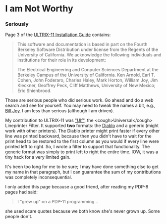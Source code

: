 # I am Not Worthy

### Seriously

Page 3 of the [ULTRIX-11 Installation
Guide](http://bitsavers.org/pdf/dec/pdp11/ultrix-11/2.0/AA-X341B-TC_Ultrix11_2.0_Inst_1984.pdf)
contains:

> This software and documentation is based in part on the Fourth Berkeley
Software Distribution under license from the Regents of the University of
California. We acknowledge the following individuals and institutions for their
role in its development:
>
> The Electrical Engineering and Conputer Sciences Department at the
Berkeley Campus of the University of California. Ken Arnold, Earl
T. Cohen, John Foderaro, Charles Haley, Mark Horton, William Joy, Jim
Kleckner, Geoffrey Peck, Cliff Matthews, University of New
Mexico; Eric Shienbrood.

Those are serious people who did serious work.  Go ahead and do a web
search and see for yourself. You may need to tweak the names a bit,
e.g., [Bill Joy](https://en.wikipedia.org//wiki/Bill_Joy). I am less
than serious (although I am driven).

My contribution to ULTRIX-11 was
["Ulf"](https://www.tuhs.org/cgi-bin/utree.pl?file=Ultrix-3.1/src/cmd/help/helptext4),
the &lt;cough>Universal&lt;/cough> Lineprinter Filter. It supported **two** formats: the
[Diablo](https://en.wikipedia.org/wiki/Diablo_630) and a generic
(might work with other printers).  The Diablo printer might print
faster if every other line was printed backward, because then you
didn't have to wait for the print head to be restored to the first
column as you would if every line were printed left to right. So, I
wrote a filter to support that functionality.  The generic format was
simply to print left to right the entire time. IOW, it was a tiny hack
for a very limited gain.

It's been too long for me to be sure; I may have done something else
to get my name in that paragraph, but I can guarantee the sum of my
contributions was completely inconsequential.

I only added this page because a good friend, after reading my PDP-8 pages
had said:
> I "grew up" on a PDP-11 programming&hellip;

she used scare quotes because we both know she's never grown up. Some
people don't.

